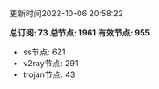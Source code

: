 更新时间2022-10-06 20:58:22

**总订阅: 73**
**总节点: 1961**
**有效节点: 955**
- ss节点: 621
- v2ray节点: 291
- trojan节点: 43
